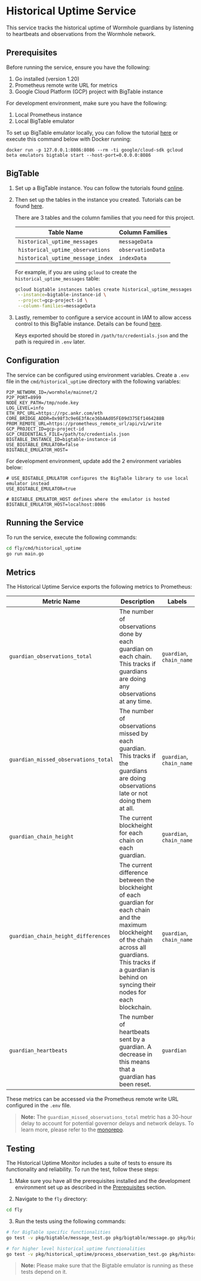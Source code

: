 # Historical Uptime Service

This service tracks the historical uptime of Wormhole guardians by listening to heartbeats and observations from the Wormhole network.

## Prerequisites

Before running the service, ensure you have the following:

1. Go installed (version 1.20)
2. Prometheus remote write URL for metrics
3. Google Cloud Platform (GCP) project with BigTable instance

For development environment, make sure you have the following:

1. Local Prometheus instance
2. Local BigTable emulator

To set up BigTable emulator locally, you can follow the tutorial [here](https://cloud.google.com/bigtable/docs/emulator) or execute this command below with Docker running:

```
docker run -p 127.0.0.1:8086:8086 --rm -ti google/cloud-sdk gcloud beta emulators bigtable start --host-port=0.0.0.0:8086
```

## BigTable

1. Set up a BigTable instance. You can follow the tutorials found [online](https://cloud.google.com/bigtable/docs/creating-instance).

2. Then set up the tables in the instance you created. Tutorials can be found [here](https://cloud.google.com/bigtable/docs/managing-tables#gcloud).

   There are 3 tables and the column families that you need for this project.

   | Table Name                        | Column Families   |
   | --------------------------------- | ----------------- |
   | `historical_uptime_messages`      | `messageData`     |
   | `historical_uptime_observations`  | `observationData` |
   | `historical_uptime_message_index` | `indexData`       |

   For example, if you are using `gcloud` to create the `historical_uptime_messages` table:

   ```bash
   gcloud bigtable instances tables create historical_uptime_messages \
   	--instance=bigtable-instance-id \
   	--project=gcp-project-id \
   	--column-families=messageData
   ```

3. Lastly, remember to configure a service account in IAM to allow access control to this BigTable instance. Details can be found [here](https://cloud.google.com/bigtable/docs/access-control).

   Keys exported should be stored in `/path/to/credentials.json` and the path is required in `.env` later.

## Configuration

The service can be configured using environment variables. Create a `.env` file in the `cmd/historical_uptime` directory with the following variables:

```
P2P_NETWORK_ID=/wormhole/mainnet/2
P2P_PORT=8999
NODE_KEY_PATH=/tmp/node.key
LOG_LEVEL=info
ETH_RPC_URL=https://rpc.ankr.com/eth
CORE_BRIDGE_ADDR=0x98f3c9e6E3fAce36bAAd05FE09d375Ef1464288B
PROM_REMOTE_URL=https://prometheus_remote_url/api/v1/write
GCP_PROJECT_ID=gcp-project-id
GCP_CREDENTIALS_FILE=/path/to/credentials.json
BIGTABLE_INSTANCE_ID=bigtable-instance-id
USE_BIGTABLE_EMULATOR=false
BIGTABLE_EMULATOR_HOST=
```

For development environment, update add the 2 environment variables below:

```
# USE_BIGTABLE_EMULATOR configures the BigTable library to use local emulator instead
USE_BIGTABLE_EMULATOR=true

# BIGTABLE_EMULATOR_HOST defines where the emulator is hosted
BIGTABLE_EMULATOR_HOST=localhost:8086
```

## Running the Service

To run the service, execute the following commands:

```bash
cd fly/cmd/historical_uptime
go run main.go
```

## Metrics

The Historical Uptime Service exports the following metrics to Prometheus:

| Metric Name                          | Description                                                                                                                                                                                                                   | Labels                   |
| ------------------------------------ | ----------------------------------------------------------------------------------------------------------------------------------------------------------------------------------------------------------------------------- | ------------------------ |
| `guardian_observations_total`        | The number of observations done by each guardian on each chain. This tracks if guardians are doing any observations at any time.                                                                                              | `guardian`, `chain_name` |
| `guardian_missed_observations_total` | The number of observations missed by each guardian. This tracks if the guardians are doing observations late or not doing them at all.                                                                                        | `guardian`, `chain_name` |
| `guardian_chain_height`              | The current blockheight for each chain on each guardian.                                                                                                                                                                      | `guardian`, `chain_name` |
| `guardian_chain_height_differences`  | The current difference between the blockheight of each guardian for each chain and the maximum blockheight of the chain across all guardians. This tracks if a guardian is behind on syncing their nodes for each blockchain. | `guardian`, `chain_name` |
| `guardian_heartbeats`                | The number of heartbeats sent by a guardian. A decrease in this means that a guardian has been reset.                                                                                                                         | `guardian`               |

These metrics can be accessed via the Prometheus remote write URL configured in the `.env` file.

> **Note:** The `guardian_missed_observations_total` metric has a 30-hour delay to account for potential governor delays and network delays. To learn more, please refer to the [monorepo](https://github.com/wormhole-foundation/wormhole/blob/main/node/pkg/processor/cleanup.go#L60-L63).

## Testing

The Historical Uptime Monitor includes a suite of tests to ensure its functionality and reliability. To run the test, follow these steps:

1. Make sure you have all the prerequisites installed and the development environment set up as described in the [Prerequisites](##Prerequisites) section.

2. Navigate to the `fly` directory:

```bash
cd fly
```

3. Run the tests using the following commands:

```bash
# for BigTable specific functionalities
go test -v pkg/bigtable/message_test.go pkg/bigtable/message.go pkg/bigtable/message_index.go pkg/bigtable/test_setup.go pkg/bigtable/observation.go

# for higher level historical_uptime functionalities
go test -v pkg/historical_uptime/process_observation_test.go pkg/historical_uptime/process_observation.go
```

> **Note:** Please make sure that the Bigtable emulator is running as these tests depend on it.
